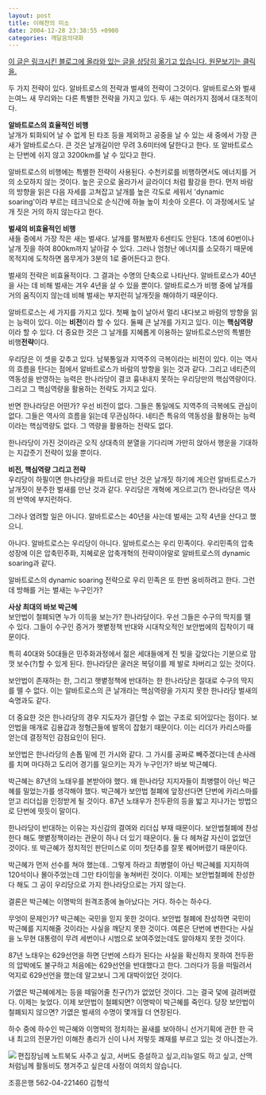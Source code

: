 ```yaml
---
layout: post
title: 이해찬의 미소
date: 2004-12-28 23:38:55 +0900
categories: 깨달음의대화
---
```

<A href="http://blog.naver.com/runaway0630.do?Redirect=Log&logNo=80002508823" target=new>이 글은 링크시킨 블로그에 올라와 있는 글을 상당히 옮기고 있습니다. 원문보기는 클릭을. </A>
  
  
두 가지 전략이 있다. 알바트로스의 전략과 벌새의 전략이 그것이다. 알바트로스와 벌새는여느 새 무리와는 다른 특별한 전략을 가지고 있다. 두 새는 여러가지 점에서 대조적이다.    
  
**알바트로스의 효율적인 비행**   
날개가 퇴화되어 날 수 없게 된 타조 등을 제외하고 공중을 날 수 있는 새 중에서 가장 큰 새가 알바트로스다. 큰 것은 날개길이만 무려 3.6미터에 달한다고 한다. 또 알바트로스는 단번에 쉬지 않고 3200km를 날 수 있다고 한다. 
  
  
알바트로스의 비행에는 특별한 전략이 사용된다. 수천키로를 비행하면서도 에너지를 거의 소모하지 않는 것이다. 높은 곳으로 올라가서 글라이더 처럼 활강을 한다. 먼저 바람의 방향을 읽은 다음 자세를 고쳐잡고 날개를 높은 각도로 세워서 'dynamic soaring'이라 부르는 테크닉으로 순식간에 하늘 높이 치솟아 오른다. 이 과정에서도 날개 짓은 거의 하지 않는다고 한다.    
  
**벌새의 비효율적인 비행**   
새들 중에서 가장 작은 새는 벌새다. 날개를 펼쳐봤자 6센티도 안된다. 1초에 60번이나 날개 짓을 하여 800km까지 날아갈 수 있다. 그러나 엄청난 에너지를 소모하기 때문에 목적지에 도착하면 몸무게가 3분의 1로 줄어든다고 한다.    
  
벌새의 전략은 비효율적이다. 그 결과는 수명의 단축으로 나타난다. 알바트로스가 40년을 사는 데 비해 벌새는 겨우 4년을 살 수 있을 뿐이다. 알바트로스가 비행 중에 날개를 거의 움직이지 않는데 비해 벌새는 부지런히 날개짓을 해야하기 때문이다.    
  
알바트로스는 세 가지를 가지고 있다. 첫째 높이 날아서 멀리 내다보고 바람의 방향을 읽는 능력이 있다. 이는 **비전**이라 할 수 있다. 둘째 큰 날개를 가지고 있다. 이는 **핵심역량**이라 할 수 있다. 더 중요한 것은 그 날개를 지혜롭게 이용하는 알바트로스만의 특별한 비행**전략**이다.    
  
우리당은 이 셋을 갖추고 있다. 남북통일과 지역주의 극복이라는 비전이 있다. 이는 역사의 흐름을 탄다는 점에서 알바트로스가 바람의 방향을 읽는 것과 같다. 그리고 네티즌의 역동성을 반영하는 능력은 한나라당이 결코 흉내내지 못하는 우리당만의 핵심역량이다. 그리고 그 핵심역량을 활용하는 전략도 가지고 있다.    
  
반면 한나라당은 어떤가? 우선 비전이 없다. 그들은 통일에도 지역주의 극복에도 관심이 없다. 그들은 역사의 흐름을 읽는데 무관심하다. 네티즌 특유의 역동성을 활용하는 능력이라는 핵심역량도 없다. 그 역량을 활용하는 전략도 없다.    
  
한나라당이 가진 것이라곤 오직 상대측의 분열을 기다리며 가만히 앉아서 행운을 기대하는 지갑줏기 전략이 있을 뿐이다.    
  
**비전, 핵심역량 그리고 전략**   
우리당이 하필이면 한나라당을 파트너로 만난 것은 날개짓 하기에 게으런 알바트로스가 날개짓이 분주한 벌새를 만난 것과 같다. 우리당은 개혁에 게으르고(?) 한나라당은 역사의 반역에 부지런하다.    
  
그러나 염려할 일은 아니다. 알바트로스는 40년을 사는데 벌새는 고작 4년을 산다고 했으니.    
  
아니다. 알바트로스는 우리당이 아니다. 알바트로스는 우리 민족이다. 우리민족의 압축성장에 이은 압축민주화, 지혜로운 압축개혁의 전략이야말로 알바트로스의 dynamic soaring과 같다.    
  
알바트로스의 dynamic soaring 전략으로 우리 민족은 또 한번 웅비하려고 한다. 그런데 방해를 거는 벌새는 누구인가?    
  
**사상 최대의 바보 박근혜**   
보안법이 철폐되면 누가 이득을 보는가? 한나라당이다. 우선 그들은 수구의 딱지를 뗄 수 있다. 그들이 수구인 증거가 햇볕정책 반대와 시대착오적인 보안법에의 집착이기 때문이다.    
  
특히 40대와 50대들은 민주화과정에서 젊은 세대들에게 진 빚을 갚았다는 기분으로 맘껏 보수(?)할 수 있게 된다. 한나라당은 굴러온 복덩이를 제 발로 차버리고 있는 것이다.    
  
보안법이 존재하는 한, 그리고 햇볕정책에 반대하는 한 한나라당은 절대로 수구의 딱지를 뗄 수 없다. 이는 알바트로스의 큰 날개라는 핵심역량을 가지지 못한 한나라당 벌새의 숙명과도 같다.    
  
더 중요한 것은 한나라당의 경우 지도자가 결단할 수 없는 구조로 되어있다는 점이다. 보안법을 매개로 김용갑과 정형근들에 발목이 잡혔기 때문이다. 이는 리더가 카리스마를 얻는데 결정적인 감점요인이 된다.    
  
보안법은 한나라당의 손톱 밑에 낀 가시와 같다. 그 가시를 공짜로 빼주겠다는데 손사래를 치며 마다하고 도리어 경기를 일으키는 자가 누구인가? 바보 박근혜다.    
  
박근혜는 87년의 노태우를 본받아야 했다. 왜 한나라당 지지자들이 최병렬이 아닌 박근혜를 밀었는가를 생각해야 했다. 박근혜가 보안법 철폐에 앞장선다면 단번에 카리스마를 얻고 리더십을 인정받게 될 것이다. 87년 노태우가 전두환의 등을 밟고 지나가는 방법으로 단번에 떳듯이 말이다. 
  
  
한나라당이 반대하는 이유는 자신감의 결여와 리더십 부재 때문이다. 보안법철폐에 찬성한다 해도 햇볕정책이라는 관문이 하나 더 있기 때문이다. 둘 다 헤쳐갈 자신이 없었던 것이다. 또 박근혜가 정치적인 판단미스로 이미 첫단추를 잘못 꿰어버렸기 때문이다.    
  
박근혜가 먼저 선수를 쳐야 했는데.. 그렇게 하라고 최병렬이 아닌 박근혜를 지지하여 120석이나 몰아주었는데 그만 타이밍을 놓쳐버린 것이다. 이제는 보안법철폐에 찬성한다 해도 그 공이 우리당으로 가지 한나라당으로는 가지 않는다.    
  
결론은 박근혜는 이명박의 원격조종에 놀아났다는 거다. 하수는 하수다.    
  
무엇이 문제인가? 박근혜는 국민을 믿지 못한 것이다. 보안법 철폐에 찬성하면 국민이 박근혜를 지지해줄 것이라는 사실을 깨닫지 못한 것이다. 여론은 단번에 변한다는 사실을 노무현 대통령이 무려 세번이나 시범으로 보여주었는데도 알아채지 못한 것이다.    
  
87년 노태우는 629선언을 하면 단번에 스타가 된다는 사실을 확신하지 못하여 전두환의 압박에도 불구하고 처음에는 629선언을 반대했다고 한다. 그러다가 등을 떠밀려서 억지로 629선언을 했는데 알고보니 그게 대박이었던 것이다.    
  
가엾은 박근혜에게는 등을 떼밀어줄 친구(?)가 없었던 것이다. 그는 결국 덫에 걸려버렸다. 이제는 늦었다. 이제 보안법이 철폐되면? 이명박이 박근혜를 죽인다. 당장 보안법이 철폐되지 않으면? 가엾은 벌새의 수명이 몇개월 더 연장된다.    
  
하수 중에 하수인 박근혜와 이명박의 정치하는 꼴새를 보아하니 선거기획에 관한 한 국내 최고의 전문가인 이해찬 총리가 신이 나서 저렇듯 쾌재를 부르고 있는 것 아니겠는가.    
  
<IMG src="http://drkimz.com/technote/board/private/upimg/1094455798.jpg" align=left border=0>  
  
편집장님께 노트북도 사주고 싶고, 서버도 증설하고 싶고,리뉴얼도 하고 싶고, 산맥처럼님께 활동비도 챙겨주고 싶은데 사정이 여의치 않습니다.   
  
조흥은행 562-04-221460 김형석